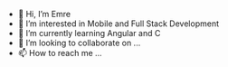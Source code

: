 - 👋 Hi, I’m Emre
- 👀 I’m interested in Mobile and Full Stack Development
- 🌱 I’m currently learning Angular and C
- 💞️ I’m looking to collaborate on ...
- 📫 How to reach me ...

<!---
emrerd/emrerd is a ✨ special ✨ repository because its `README.md` (this file) appears on your GitHub profile.
You can click the Preview link to take a look at your changes.
--->
